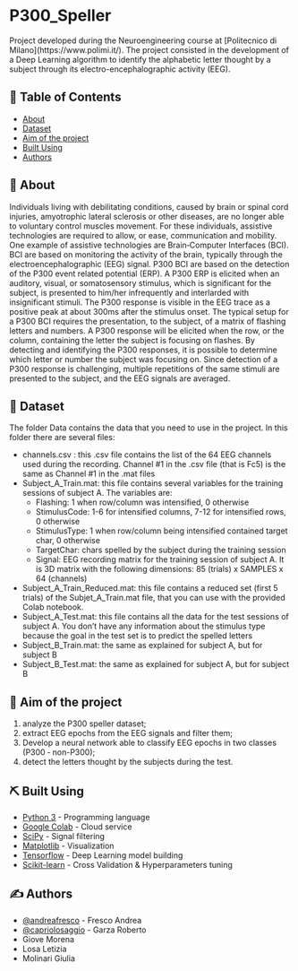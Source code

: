 # P300_Speller
<p align="left"> Project developed during the Neuroengineering course at [Politecnico di Milano](https://www.polimi.it/). The project consisted in the development of a Deep Learning algorithm to identify the alphabetic letter thought by a subject through its electro-encephalographic activity (EEG).
    <br> 
</p>

## 📝 Table of Contents
- [About](#about)
- [Dataset](#data)
- [Aim of the project](#aim)<!-- - [Model](#Model)-->
- [Built Using](#built_using)
- [Authors](#authors)

## 🧐 About <a name = "about"></a>
Individuals living with debilitating conditions, caused by brain or spinal cord injuries, amyotrophic lateral sclerosis or other diseases, are no longer able to voluntary control muscles movement. For these individuals, assistive technologies are required to allow, or ease, communication and mobility. One example of assistive technologies are Brain‐Computer Interfaces (BCI). BCI are based on monitoring the activity of the brain, typically through the electroencephalographic (EEG) signal. P300 BCI are based on the detection of the P300 event related potential (ERP). A P300 ERP is elicited when an auditory, visual, or somatosensory stimulus, which is significant for the subject, is
presented to him/her infrequently and interlarded with insignificant stimuli. The P300 response is visible in the EEG trace as a positive peak at about 300ms after the stimulus onset. The typical setup for a P300 BCI requires the presentation, to the subject, of a matrix of flashing letters and numbers. A P300 response will be elicited when the row, or the column, containing the letter the subject is focusing on flashes. By detecting and identifying the P300 responses, it is possible to determine
which letter or number the subject was focusing on. Since detection of a P300 response is challenging, multiple repetitions of the same stimuli are presented to the subject, and the EEG signals are averaged.

## 💾 Dataset <a name = "data"></a>

The folder Data contains the data that you need to use in the project. In this folder there are several files:
- channels.csv : this .csv file contains the list of the 64 EEG channels used during the recording. Channel #1 in the .csv file (that is Fc5) is the same as Channel #1 in the .mat files
- Subject_A_Train.mat: this file contains several variables for the training sessions of subject A. The variables are:
  - Flashing: 1 when row/column was intensified, 0 otherwise
  - StimulusCode: 1-6 for intensified columns, 7-12 for intensified rows, 0 otherwise
  - StimulusType: 1 when row/column being intensified contained target char, 0 otherwise
  - TargetChar: chars spelled by the subject during the training session
  - Signal: EEG recording matrix for the training session of subject A. It is 3D matrix with the following dimensions: 85 (trials) x SAMPLES x 64 (channels)
- Subject_A_Train_Reduced.mat: this file contains a reduced set (first 5 trials) of the Subjet_A_Train.mat file, that you can use with the provided Colab notebook.
- Subject_A_Test.mat: this file contains all the data for the test sessions of subject A. You don’t have any information about the stimulus type because the goal in the test set is to predict the spelled letters
- Subject_B_Train.mat: the same as explained for subject A, but for subject B
- Subject_B_Test.mat: the same as explained for subject A, but for subject B

## 🚀 Aim of the project <a name = "aim"></a>
1) analyze the P300 speller dataset; 
2) extract EEG epochs from the EEG signals and filter them; 
3) Develop a neural network able to classify EEG epochs in two classes (P300 ‐ non-P300); 
4) detect the letters thought by the subjects during the test. 

<!--## 🔧 Model building <a name = "model"></a>
Explain the model-->

## ⛏️ Built Using <a name = "built_using"></a>
- [Python 3](https://www.python.org/) - Programming language
- [Google Colab](https://colab.research.google.com/) - Cloud service
- [SciPy](https://www.scipy.org/) - Signal filtering
- [Matplotlib](https://matplotlib.org/) - Visualization
- [Tensorflow](https://www.tensorflow.org/) - Deep Learning model building
- [Scikit-learn](https://scikit-learn.org/stable/index.html) - Cross Validation & Hyperparameters tuning

## ✍️ Authors <a name = "authors"></a>
- [@andreafresco](https://github.com/andreafresco) - Fresco Andrea
- [@capriolosaggio](https://github.com/CaprioloSaggio) - Garza Roberto
- Giove Morena
- Losa Letizia
- Molinari Giulia
